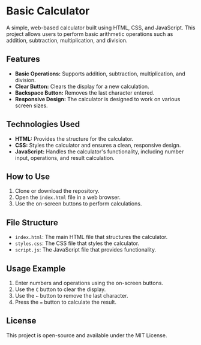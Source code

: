 # Basic Calculator

A simple, web-based calculator built using HTML, CSS, and JavaScript. This project allows users to perform basic arithmetic operations such as addition, subtraction, multiplication, and division.

## Features

- **Basic Operations:** Supports addition, subtraction, multiplication, and division.
- **Clear Button:** Clears the display for a new calculation.
- **Backspace Button:** Removes the last character entered.
- **Responsive Design:** The calculator is designed to work on various screen sizes.

## Technologies Used

- **HTML:** Provides the structure for the calculator.
- **CSS:** Styles the calculator and ensures a clean, responsive design.
- **JavaScript:** Handles the calculator's functionality, including number input, operations, and result calculation.

## How to Use

1. Clone or download the repository.
2. Open the `index.html` file in a web browser.
3. Use the on-screen buttons to perform calculations.

## File Structure

- `index.html`: The main HTML file that structures the calculator.
- `styles.css`: The CSS file that styles the calculator.
- `script.js`: The JavaScript file that provides functionality.

## Usage Example

1. Enter numbers and operations using the on-screen buttons.
2. Use the `C` button to clear the display.
3. Use the `←` button to remove the last character.
4. Press the `=` button to calculate the result.

## License

This project is open-source and available under the MIT License.
